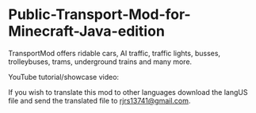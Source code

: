 # Public-Transport-Mod-for-Minecraft-Java-edition
TransportMod offers ridable cars, AI traffic, traffic lights, busses, trolleybuses, trams, underground trains and many more.

YouTube tutorial/showcase video: 

If you wish to translate this mod to other languages download the langUS file and send the translated file to rjrs13741@gmail.com.
